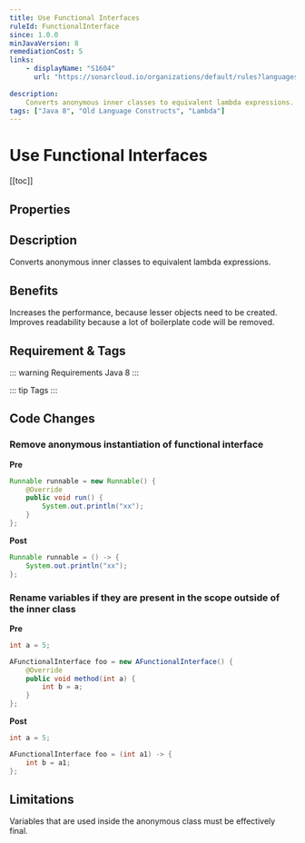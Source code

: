 ```yaml
---
title: Use Functional Interfaces
ruleId: FunctionalInterface
since: 1.0.0
minJavaVersion: 8
remediationCost: 5
links:
    - displayName: "S1604"
      url: "https://sonarcloud.io/organizations/default/rules?languages=java&open=java%3AS1604&q=S1604"
    
description:
    Converts anonymous inner classes to equivalent lambda expressions.
tags: ["Java 8", "Old Language Constructs", "Lambda"]
---
```


# Use Functional Interfaces

[[toc]]

## Properties

<RuleProperties />


## Description

Converts anonymous inner classes to equivalent lambda expressions.

## Benefits

Increases the performance, because lesser objects need to be created. Improves readability because a lot of boilerplate code will be removed.

## Requirement & Tags

::: warning Requirements
Java 8
:::

::: tip Tags
<TagLinks />
:::

## Code Changes

### Remove anonymous instantiation of functional interface

__Pre__

```java
Runnable runnable = new Runnable() {
    @Override
    public void run() {
        System.out.println("xx");
    }
};
```

__Post__

```java
Runnable runnable = () -> {
    System.out.println("xx");
};
```

### Rename variables if they are present in the scope outside of the inner class

__Pre__

```java
int a = 5;

AFunctionalInterface foo = new AFunctionalInterface() {
    @Override
    public void method(int a) {
        int b = a;
    }
};
```

__Post__

```java
int a = 5;

AFunctionalInterface foo = (int a1) -> {
    int b = a1;
};
```

## Limitations

Variables that are used inside the anonymous class must be effectively final.

<VersionNotice />


